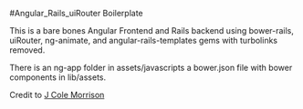 #Angular_Rails_uiRouter Boilerplate	

This is a bare bones Angular Frontend and Rails backend using bower-rails, uiRouter, ng-animate,  and angular-rails-templates gems with turbolinks removed.

There is an ng-app folder in assets/javascripts a bower.json file with bower components in lib/assets.

Credit to [J Cole Morrison](http://start.jcolemorrison.com/angularjs-rails-4-1-and-ui-router-tutorial/)